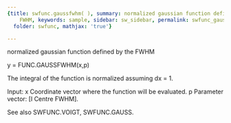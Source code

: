 ```yaml
---
{title: swfunc.gaussfwhm( ), summary: normalized gaussian function defined by the
    FWHM, keywords: sample, sidebar: sw_sidebar, permalink: swfunc_gaussfwhm.html,
  folder: swfunc, mathjax: 'true'}

---
```

normalized gaussian function defined by the FWHM
 
y = FUNC.GAUSSFWHM(x,p)
 
The integral of the function is normalized assuming dx = 1.
 
Input:
x         Coordinate vector where the function will be evaluated.
p         Parameter vector: [I Centre FWHM].
 
See also SWFUNC.VOIGT, SWFUNC.GAUSS.

